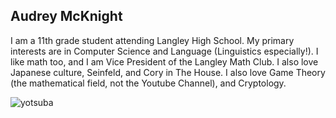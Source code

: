 ## Audrey McKnight

I am a 11th grade student attending Langley High School. My primary interests are in Computer Science and Language (Linguistics especially!). I like math too, and I am Vice President of the Langley Math Club. I also love Japanese culture, Seinfeld, and Cory in The House. I also love Game Theory (the mathematical field, not the Youtube Channel), and Cryptology.

![yotsuba](youtsuba.jpg)
